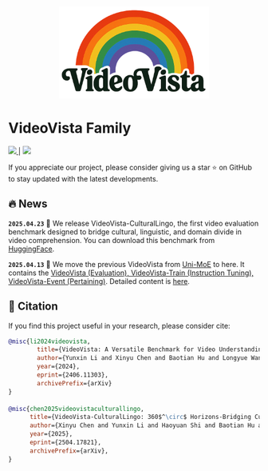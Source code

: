 
<div align="center">
  <img src="VideoVista-CulturalLingo/asset/VideoVista_no_bg_s.png" alt="VideoVista Logo" width="300"/>
</div>

#  VideoVista Family



<a src="https://img.shields.io/badge/cs.CV-2406.11303-b31b1b?logo=arxiv&logoColor=red" href="https://arxiv.org/abs/2406.11303"> <img src="https://img.shields.io/badge/cs.CV-2406.11303-b31b1b?logo=arxiv&logoColor=red">
</a> | 
<a src="https://img.shields.io/badge/cs.CV-2406.11303-b31b1b?logo=arxiv&logoColor=red" href="https://arxiv.org/abs/2504.17821"> <img src="https://img.shields.io/badge/cs.CV-2406.11303-b31b1b?logo=arxiv&logoColor=red">
</a>

If you appreciate our project, please consider giving us a star ⭐ on GitHub to stay updated with the latest developments.

## 🔥 News

**`2025.04.23`** 🚀 We release VideoVista-CulturalLingo, the first video evaluation benchmark designed to bridge cultural, linguistic, and domain divide in video comprehension. You can download this benchmark from [HuggingFace](https://huggingface.co/datasets/Uni-MoE/VideoVista-CulturalLingo).

**`2025.04.13`** 🎉 We move the previous VideoVista from [Uni-MoE](https://github.com/HITsz-TMG/UMOE-Scaling-Unified-Multimodal-LLMs) to here. It contains the [VideoVista (Evaluation), VideoVista-Train (Instruction Tuning), VideoVista-Event (Pertaining)](https://huggingface.co/collections/Uni-MoE/videovista-67f397b7eddc81cb207228a2). Detailed content is [here](https://github.com/HITsz-TMG/VideoVista/tree/main/VideoVista).




## :page_facing_up: Citation
If you find this project useful in your research, please consider cite:
```bibtex
@misc{li2024videovista,
        title={VideoVista: A Versatile Benchmark for Video Understanding and Reasoning}, 
        author={Yunxin Li and Xinyu Chen and Baotian Hu and Longyue Wang and Haoyuan Shi and Min Zhang},
        year={2024},
        eprint={2406.11303},
        archivePrefix={arXiv}
}

@misc{chen2025videovistaculturallingo,
      title={VideoVista-CulturalLingo: 360$^\circ$ Horizons-Bridging Cultures, Languages, and Domains in Video Comprehension}, 
      author={Xinyu Chen and Yunxin Li and Haoyuan Shi and Baotian Hu and Wenhan Luo and Yaowei Wang and Min Zhang},
      year={2025},
      eprint={2504.17821},
      archivePrefix={arXiv},
}
```

